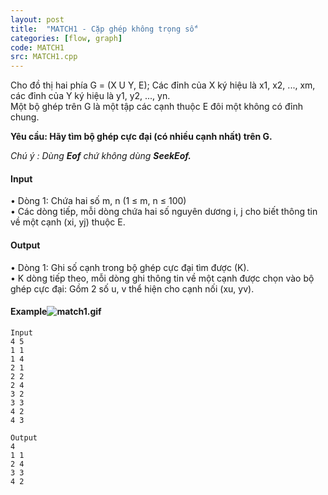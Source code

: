 ```yaml
---
layout: post
title:  "MATCH1 - Cặp ghép không trọng số"
categories: [flow, graph]
code: MATCH1
src: MATCH1.cpp
---
```




  


Cho đồ thị hai phía G = (X U Y, E); Các đỉnh của X ký hiệu là x1, x2, ..., xm, các đỉnh của Y ký hiệu là y1, y2, ..., yn.  
Một bộ ghép trên G là một tập các cạnh thuộc E đôi một không có đỉnh chung.  
  
**Yêu cầu: Hãy tìm bộ ghép cực đại (có nhiều cạnh nhất) trên G.**  
  
_Chú ý : Dùng **Eof** chứ không dùng **SeekEof.**_

#### Input

• Dòng 1: Chứa hai số m, n (1 ≤ m, n ≤ 100)  
• Các dòng tiếp, mỗi dòng chứa hai số nguyên dương i, j cho biết thông tin về một cạnh (xi, yj) thuộc E.

#### Output

• Dòng 1: Ghi số cạnh trong bộ ghép cực đại tìm được (K).  
• K dòng tiếp theo, mỗi dòng ghi thông tin về một cạnh được chọn vào bộ ghép cực đại: Gồm 2 số u, v thể hiện cho cạnh nối (xu, yv).

#### Example![match1.gif](http://www.spoj.com/CSP/content/match1.gif)

```
Input
4 5
1 1
1 4
2 1
2 2
2 4
3 2
3 3
4 2
4 3

Output
4
1 1
2 4
3 3
4 2


```

<!--more-->

